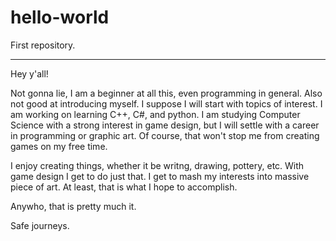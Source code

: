 # hello-world

First repository. 

----------------------------------------------------------------------------------------------------

Hey y'all!

Not gonna lie, I am a beginner at all this, even programming in general. Also not good at
introducing myself. I suppose I will start with topics of interest. I am working on learning C++, C#,
and python. I am studying Computer Science with a strong interest in game design, but I will settle
with a career in programming or graphic art. Of course, that won't stop me from creating games on my
free time.

I enjoy creating things, whether it be writng, drawing, pottery, etc. With game design I get to do
just that. I get to mash my interests into massive piece of art. At least, that is what I hope to
accomplish.

Anywho, that is pretty much it.

Safe journeys.
